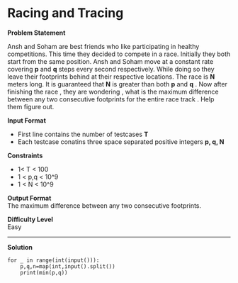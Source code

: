 # Racing and Tracing

**Problem Statement**  

Ansh and Soham are best friends who like participating in  healthy competitions. This time they decided to compete in a race. Initially they both start from the same position. Ansh and Soham move at a constant rate covering **p**  and **q** steps every second respectively. While doing so they leave their footprints behind at their respective locations. The race is **N** meters long. It is guaranteed that **N** is greater than both **p** and **q** . Now after finishing the race , they are wondering , what is the maximum difference between any two consecutive footprints for the entire race track . Help them figure out.


**Input Format**  
- First line contains the number of testcases **T**
- Each testcase conatins three space separated positive integers **p, q, N**

**Constraints**  
- 1< T < 100
- 1 < p,q < 10^9
- 1 < N < 10^9


**Output Format**  
The maximum difference between any two consecutive footprints.

**Difficulty Level**  
Easy
___
**Solution**
~~~
for _ in range(int(input())):
    p,q,n=map(int,input().split())
    print(min(p,q))
~~~